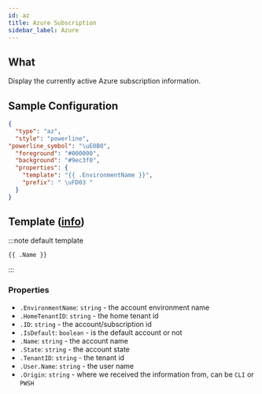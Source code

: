```yaml
---
id: az
title: Azure Subscription
sidebar_label: Azure
---
```


## What

Display the currently active Azure subscription information.

## Sample Configuration

```json
{
  "type": "az",
  "style": "powerline",
"powerline_symbol": "\uE0B0",
  "foreground": "#000000",
  "background": "#9ec3f0",
  "properties": {
    "template": "{{ .EnvironmentName }}",
    "prefix": " \uFD03 "
  }
}
```

## Template ([info][templates])

:::note default template

``` template
{{ .Name }}
```

:::

### Properties

- `.EnvironmentName`: `string` - the account environment name
- `.HomeTenantID`: `string` - the home tenant id
- `.ID`: `string` - the account/subscription id
- `.IsDefault`: `boolean` - is the default account or not
- `.Name`: `string` - the account name
- `.State`: `string` - the account state
- `.TenantID`: `string` - the tenant id
- `.User.Name`: `string` - the user name
- `.Origin`: `string` - where we received the information from, can be `CLI` or `PWSH`

[templates]: /docs/config-templates
